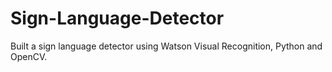 # Sign-Language-Detector
Built a sign language detector using Watson Visual Recognition, Python and OpenCV.
